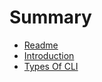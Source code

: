 # Summary

* [Readme](README.md)
* [Introduction](introduction.md)
* [Types Of CLI](TYPES-OF-CLI.md)

